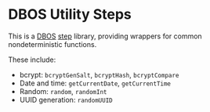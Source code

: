 # DBOS Utility Steps

This is a [DBOS](https://docs.dbos.dev/) [step](https://docs.dbos.dev/typescript/tutorials/step-tutorial) library, providing wrappers for common nondeterministic functions.

These include:

- bcrypt: `bcryptGenSalt`, `bcryptHash`, `bcryptCompare`
- Date and time: `getCurrentDate`, `getCurrentTime`
- Random: `random`, `randomInt`
- UUID generation: `randomUUID`

